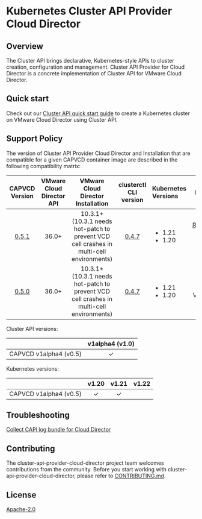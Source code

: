 # Kubernetes Cluster API Provider Cloud Director

## Overview
The Cluster API brings declarative, Kubernetes-style APIs to cluster creation, configuration and management. Cluster API Provider for Cloud Director is a concrete implementation of Cluster API for VMware Cloud Director.

## Quick start
Check out our [Cluster API quick start guide](docs/QUICKSTART.md) to create a Kubernetes cluster on VMware Cloud Director using Cluster API.

<a name="support_matrix"></a>
## Support Policy
The version of Cluster API Provider Cloud Director and Installation that are compatible for a given CAPVCD container image are described in the following compatibility matrix:

| CAPVCD Version | VMware Cloud Director API | VMware Cloud Director Installation | clusterctl CLI version | Kubernetes Versions | Notes |
| :------------: | :-----------------------: | :--------------------------------: | :--------------------: | :------------------ | :---: |
| [0.5.1](https://github.com/vmware/cluster-api-provider-cloud-director/tree/0.5.1) | 36.0+ | 10.3.1+ <br/>(10.3.1 needs hot-patch to prevent VCD cell crashes in multi-cell environments) | [0.4.7](https://github.com/kubernetes-sigs/cluster-api/releases/tag/v0.4.7) | <ul><li>1.21</li><li>1.20</li></ul> | [Release notes for 0.5.1](https://github.com/vmware/cluster-api-provider-cloud-director/releases/tag/0.5.1) |
| [0.5.0](https://github.com/vmware/cluster-api-provider-cloud-director/tree/0.5.0) | 36.0+ | 10.3.1+ <br/>(10.3.1 needs hot-patch to prevent VCD cell crashes in multi-cell environments) | [0.4.7](https://github.com/kubernetes-sigs/cluster-api/releases/tag/v0.4.7) | <ul><li>1.21</li><li>1.20</li></ul> | Initial Version|

Cluster API versions:

|                        | v1alpha4 (v1.0) |
| -----------------------| :--------------: |
| CAPVCD v1alpha4 (v0.5) |       ✓        |

Kubernetes versions:

|                        | v1.20 | v1.21 | v1.22 |
| -----------------------| :---: | :---: | :---: |
| CAPVCD v1alpha4 (v0.5) | ✓     | ✓     |       |

## Troubleshooting
[Collect CAPI log bundle for Cloud Director](https://github.com/vmware/cluster-api-provider-cloud-director/tree/main/scripts)

## Contributing
The cluster-api-provider-cloud-director project team welcomes contributions from the community. Before you start working with cluster-api-provider-cloud-director, please refer to [CONTRIBUTING.md](CONTRIBUTING.md).

## License
[Apache-2.0](LICENSE)
